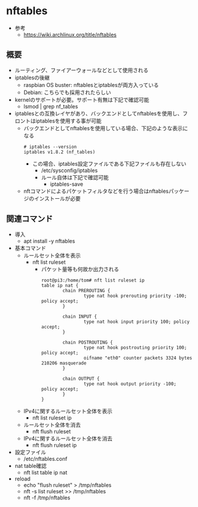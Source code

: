 # nftables

* 参考
  * https://wiki.archlinux.org/title/nftables

## 概要

* ルーティング、ファイアーウォールなどとして使用される
* iptablesの後継
  * raspbian OS buster: nftablesとiptablesが両方入っている
  * Debian: こちらでも採用されたらしい
* kernelのサポートが必要。サポート有無は下記で確認可能
  * lsmod | grep nf_tables
* iptablesとの互換レイヤがあり、バックエンドとしてnftablesを使用し、フロントはiptablesを使用する事が可能
  * バックエンドとしてnftablesを使用している場合、下記のような表示になる
    ```
    # iptables --version
    iptables v1.8.2 (nf_tables)
    ```
    * この場合、iptables設定ファイルである下記ファイルも存在しない
      * /etc/sysconfig/iptables
      * ルール自体は下記で確認可能
        * iptables-save
  * nftコマンドによるパケットフィルタなどを行う場合はnftablesパッケージのインストールが必要

## 関連コマンド

* 導入
  * apt install -y nftables
* 基本コマンド
  * ルールセット全体を表示
    * nft list ruleset
      * パケット量等も何故か出力される
        ```
        root@pi3:/home/tom# nft list ruleset ip
        table ip nat {
                chain PREROUTING {
                        type nat hook prerouting priority -100; policy accept;
                }

                chain INPUT {
                        type nat hook input priority 100; policy accept;
                }

                chain POSTROUTING {
                        type nat hook postrouting priority 100; policy accept;
                        oifname "eth0" counter packets 3324 bytes 210206 masquerade
                }

                chain OUTPUT {
                        type nat hook output priority -100; policy accept;
                }
        }
        ```
  * IPv4に関するルールセット全体を表示
    * nft list ruleset ip
  * ルールセット全体を消去
    * nft flush ruleset
  * IPv4に関するルールセット全体を消去
    * nft flush ruleset ip
* 設定ファイル
  * /etc/nftables.conf
* nat table確認
  * nft list table ip nat
* reload
  * echo "flush ruleset" > /tmp/nftables 
  * nft -s list ruleset >> /tmp/nftables
  * nft -f /tmp/nftables